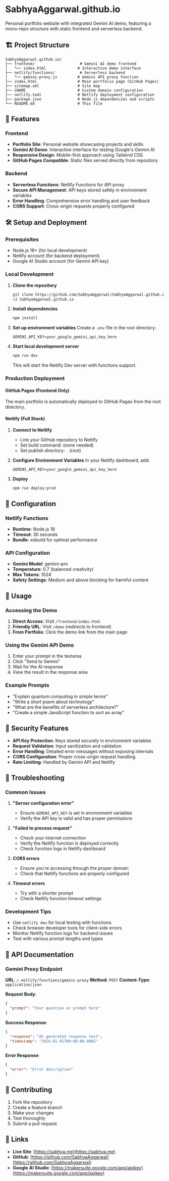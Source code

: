 # SabhyaAggarwal.github.io

Personal portfolio website with integrated Gemini AI demo, featuring a mono-repo structure with static frontend and serverless backend.

## 🏗️ Project Structure

```
SabhyaAggarwal.github.io/
├── frontend/                    # Gemini AI demo frontend
│   └── index.html              # Interactive demo interface
├── netlify/functions/           # Serverless backend
│   └── gemini-proxy.js         # Gemini API proxy function
├── index.html                  # Main portfolio page (GitHub Pages)
├── sitemap.xml                 # Site map
├── CNAME                       # Custom domain configuration
├── netlify.toml                # Netlify deployment configuration
├── package.json                # Node.js dependencies and scripts
└── README.md                   # This file
```

## 🚀 Features

### Frontend
- **Portfolio Site**: Personal website showcasing projects and skills
- **Gemini AI Demo**: Interactive interface for testing Google's Gemini AI
- **Responsive Design**: Mobile-first approach using Tailwind CSS
- **GitHub Pages Compatible**: Static files served directly from repository

### Backend
- **Serverless Functions**: Netlify Functions for API proxy
- **Secure API Management**: API keys stored safely in environment variables
- **Error Handling**: Comprehensive error handling and user feedback
- **CORS Support**: Cross-origin requests properly configured

## 🛠️ Setup and Deployment

### Prerequisites
- Node.js 18+ (for local development)
- Netlify account (for backend deployment)
- Google AI Studio account (for Gemini API key)

### Local Development

1. **Clone the repository**
   ```bash
   git clone https://github.com/SabhyaAggarwal/SabhyaAggarwal.github.io.git
   cd SabhyaAggarwal.github.io
   ```

2. **Install dependencies**
   ```bash
   npm install
   ```

3. **Set up environment variables**
   Create a `.env` file in the root directory:
   ```
   GEMINI_API_KEY=your_google_gemini_api_key_here
   ```

4. **Start local development server**
   ```bash
   npm run dev
   ```
   This will start the Netlify Dev server with functions support.

### Production Deployment

#### GitHub Pages (Frontend Only)
The main portfolio is automatically deployed to GitHub Pages from the root directory.

#### Netlify (Full Stack)
1. **Connect to Netlify**
   - Link your GitHub repository to Netlify
   - Set build command: (none needed)
   - Set publish directory: `.` (root)

2. **Configure Environment Variables**
   In your Netlify dashboard, add:
   ```
   GEMINI_API_KEY=your_google_gemini_api_key_here
   ```

3. **Deploy**
   ```bash
   npm run deploy:prod
   ```

## 🔧 Configuration

### Netlify Functions
- **Runtime**: Node.js 18
- **Timeout**: 30 seconds
- **Bundle**: esbuild for optimal performance

### API Configuration
- **Gemini Model**: gemini-pro
- **Temperature**: 0.7 (balanced creativity)
- **Max Tokens**: 1024
- **Safety Settings**: Medium and above blocking for harmful content

## 📖 Usage

### Accessing the Demo
1. **Direct Access**: Visit `/frontend/index.html`
2. **Friendly URL**: Visit `/demo` (redirects to frontend)
3. **From Portfolio**: Click the demo link from the main page

### Using the Gemini API Demo
1. Enter your prompt in the textarea
2. Click "Send to Gemini"
3. Wait for the AI response
4. View the result in the response area

### Example Prompts
- "Explain quantum computing in simple terms"
- "Write a short poem about technology"
- "What are the benefits of serverless architecture?"
- "Create a simple JavaScript function to sort an array"

## 🔐 Security Features

- **API Key Protection**: Keys stored securely in environment variables
- **Request Validation**: Input sanitization and validation
- **Error Handling**: Detailed error messages without exposing internals
- **CORS Configuration**: Proper cross-origin request handling
- **Rate Limiting**: Handled by Gemini API and Netlify

## 🐛 Troubleshooting

### Common Issues

1. **"Server configuration error"**
   - Ensure `GEMINI_API_KEY` is set in environment variables
   - Verify the API key is valid and has proper permissions

2. **"Failed to process request"**
   - Check your internet connection
   - Verify the Netlify function is deployed correctly
   - Check function logs in Netlify dashboard

3. **CORS errors**
   - Ensure you're accessing through the proper domain
   - Check that Netlify functions are properly configured

4. **Timeout errors**
   - Try with a shorter prompt
   - Check Netlify function timeout settings

### Development Tips
- Use `netlify dev` for local testing with functions
- Check browser developer tools for client-side errors
- Monitor Netlify function logs for backend issues
- Test with various prompt lengths and types

## 📝 API Documentation

### Gemini Proxy Endpoint
**URL**: `/.netlify/functions/gemini-proxy`
**Method**: `POST`
**Content-Type**: `application/json`

**Request Body**:
```json
{
  "prompt": "Your question or prompt here"
}
```

**Success Response**:
```json
{
  "response": "AI generated response text",
  "timestamp": "2024-01-01T00:00:00.000Z"
}
```

**Error Response**:
```json
{
  "error": "Error description"
}
```

## 🤝 Contributing

1. Fork the repository
2. Create a feature branch
3. Make your changes
4. Test thoroughly
5. Submit a pull request

## 🔗 Links

- **Live Site**: [https://sabhya.me](https://sabhya.me)
- **GitHub**: [https://github.com/SabhyaAggarwal](https://github.com/SabhyaAggarwal)
- **Google AI Studio**: [https://makersuite.google.com/app/apikey](https://makersuite.google.com/app/apikey)

